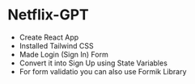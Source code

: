 # Netflix-GPT

- Create React App
- Installed Tailwind CSS
- Made Login (Sign In) Form
- Convert it into Sign Up using State Variables
- For form validatio you can also use Formik Library
